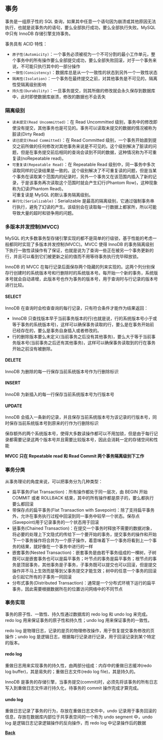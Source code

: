 ## 事务
事务是一组原子性的 SQL 查询，如果其中任意一个语句因为崩溃或其他原因无法执行，也就是说事务内的语句，要么全部执行成功，要么全部执行失败。MySQL 中只有 InnoDB 存储引擎支持事务。

事务具有 ACID 特性：
- ```原子性(Automicity)```：一个事务必须被视为一个不可分割的最小工作单元，整个事务中的所有操作要么全部提交成功，要么全部失败回滚，对于一个事务来说，不可能只执行其中的一部分操作
- ```一致性(Consistency)```：数据库总是从一个一致性的状态到另外一个一致性状态
- ```隔离性(Isolation)```：一个事务在最终提交之前，对其他事务是不可见的，隔离性受隔离级别影响
- ```持久性(Durability)```：一旦事务提交，则其所做的修改就会永久保存到数据库中，此时即使数据库崩溃，修改的数据也不会丢失

### 隔离级别
- ```读未提交(Read Uncommitted)```：在 Read Uncommitted 级别，事务中的修改即使没有提交，其他事务也是可见的。事务可以读取未提交的数据的情况被称为脏读(Dirty Read)
- ```读已提交(Read Committed)```：在 Read Committed 级别，一个事务开始直到提交之前所做的任何修改对其他事务来说是不可见的。这个级别解决了脏读的问题，但是在事务提交前后相同的查询会读到不同的数据，这种情况称为不可重复读(noRepeatable read)。
- ```可重复读(Repeatable Read)```：在 Repeatable Read 级别中，同一事务中多次读取同样的记录结果是一致的。这个级别解决了不可重复读的问题，但是当某个事务在读取某个范围内的纪录时，另外一个事务又在该范围内插入了新的记录，于是该事务再次读取这个范围时就会产生幻行(Phantom Row)，这种现象称为幻读(Phantom Read)。  
可重复读是 MySQL 的默认事务隔离级别。
- ```串行化(Serializable)```：Serializable 是最高的隔离级别，它通过强制事务串行执行，避免了幻读的产生。该级别会在读取每一行数据上都家所，所以可能导致大量的超时和锁争用的问题。

### 多版本并发控制(MVCC)
MySQL 的大多数事务型存储引擎实现的都不是简单的行级锁，基于性能的考虑一般都同时实现了多版本并发控制(MVCC)。MVCC 使得 InnoDB 的事务隔离级别下执行一致性读操作有了保证，也就是说为了查询一些正在被另一个事务更新的行，并且可以看到它们被更新之前的值而不用等待事务执行完毕释放锁。

InnoDB 的 MVCC 在每行记录后面保存两个隐藏的列来实现的。这两个列分别保存行创建时的系统版本号和行删除时的系统版本号。每开始一个新的事务，系统版本号就会自动递增，此版本号也作为事务的版本号，用于查询时与行记录的版本号进行比较。

#### SELECT
InnoDB 在查询时会检查查询的每行记录，只有符合条件才能作为结果返回：
- InnoDB 只查找版本早于当前事务版本的行(也就是说，行的系统版本号小于或等于事务的系统版本号)，这样可以确保事务读取的行，要么是在事务开始前已经存在的，要么是事务自身插入或者修改的。
- 行的删除版本要么未定义(当前事务之后没有其他事务)，要么大于等于当前事务版本号(当前事务之后还有其他事务)，这样可以确保事务读取到的行在事务开始之前没有被删除。

#### DELETE
InnoDB 为删除的每一行保存当前系统版本号作为行删除标识
#### INSERT
InnoDB 为新插入的每一行保存当前系统版本号为行版本号
#### UPDATE
InnoDB 会插入一条新的记录，并且保存当前系统版本号为该记录的行版本号，同时保存当前系统版本号到原来的行作为行删除标识

保存额外的两个系统版本号，使得大多数读操作都可以不用加锁，但是由于每行记录都需要记录这两个版本号并且需要比较版本号，因此会消耗一定的存储空间和性能  

**MVCC 只在 Repeatable read 和 Read Commit 两个事务隔离级别下工作**
### 事务分类
从事务理论的角度来说，可以把事务分为几种类型：
- 扁平事务(Flat Transaction)：所有操作都处于同一层次，由 BEGIN 开始 COMMIT 或者 ROLLBACK 结束，其中的所有操作都是原子的，要么都执行要么都回滚
- 带保存点的扁平事务(Flat Transaction with Savepoint)：除了支持扁平事务外，允许在事务执行过程中回滚到同一事务中较早一个状态。保存点(Savepoint)用于记录事务的一个状态用于回滚
- 链事务(Chained Transaction)：在提交一个事务时释放不需要的数据对象，将必要的处理上下文隐式的传给下一个要开始的事务，提交事务的操作和开始下一个事务操作将合并为一个原子操作，着意味着下一个事务将看到上一个事务的结果，就好像在一个事务中进行的一样
- 嵌套事务(Nested Transaction)：嵌套事务是由若干事务组成的一棵树，子树既可以是嵌套事务也可以是扁平事务；叶节点的事务是扁平事务；根节点的事务是顶层事务，其他事务是子事务，子事务既可以提交也可以回滚，但是提交操作并不马上生效而是等到父事务提交才能生效；树中的任意一个事务的回滚会引起它所有的子事务一同回滚
- 分布式事务(Distributed Transaction)：通常是一个分布式环境下运行的扁平事务，因此需要根据数据所在的位置访问网络中的不同节点

### 事务实现
事务的原子性、一致性、持久性通过数据库的 redo log 和 undo log 来完成。 redo log 用来保证事务的原子性和持久性；undo log 用来保证事务的一致性。

redo log 是物理日志，记录的是页的物理修改操作，用于恢复提交事务修改的页操作；undo log 是逻辑日志，根据每行记录进行记录，用于回滚记录到某个特定的版本。
#### redo log
重做日志用来实现事务的持久性，由两部分组成：内存中的重做日志缓冲(redo log buffer)，其是易失的；重做日志文件(redo log file)，其是持久的。

InnoDB 是事务的存储引擎，当事务提交(commit)时，必须先将该事务的所有日志写入到重做日志文件进行持久化，待事务的 commit 操作完成才算完成。
#### undo log
重做日志记录了事务的行为，存放在重做日志文件中，undo 记录用于事务回滚的信息，存放在数据库内部位于共享表空间的一个称为 undo segment 中，undo log 是逻辑日志记录逻辑操作的反向操作，而 redo log 中记录操作后的数据


**[Back](../../)**